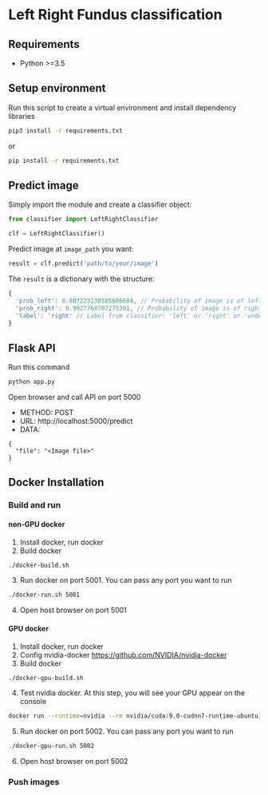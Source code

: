 # Left Right Fundus classification

## Requirements
- Python >=3.5

## Setup environment
Run this script to create a virtual environment and install dependency libraries

```bash
pip3 install -r requirements.txt
```
or
```bash
pip install -r requirements.txt
```

## Predict image
Simply import the module and create a classifier object:
```python
from classifier import LeftRightClassifier

clf = LeftRightClassifier()
```
Predict image at `image_path` you want:
```python
result = clf.predict('path/to/your/image')
```
The `result` is a dictionary with the structure:
```javascript
{
  'prob_left': 0.007223138585686684, // Probability of image is of left eye
  'prob_right': 0.9927768707275391, // Probability of image is of right eye
  'label': 'right' // Label from classifier: 'left' or 'right' or 'undetermined'
}
```

## Flask API
Run this command
```bash
python app.py
```
Open browser and call API on port 5000
- METHOD: POST
- URL: http://localhost:5000/predict
- DATA:
```
{
  "file": "<Image file>"
}
```

## Docker Installation

### Build and run

#### non-GPU docker
1. Install docker, run docker
2. Build docker
```bash
./docker-build.sh
```
3. Run docker on port 5001. You can pass any port you want to run
```bash
./docker-run.sh 5001
```
4. Open host browser on port 5001

#### GPU docker
1. Install docker, run docker
2. Config nvidia-docker https://github.com/NVIDIA/nvidia-docker
3. Build docker
```bash
./docker-gpu-build.sh
```
4. Test nvidia docker. At this step, you will see your GPU appear on the console
```bash
docker run --runtime=nvidia --rm nvidia/cuda:9.0-cudnn7-runtime-ubuntu16.04 nvidia-smi
```
5. Run docker on port 5002. You can pass any port you want to run
```bash
./docker-gpu-run.sh 5002
```
6. Open host browser on port 5002

### Push images
